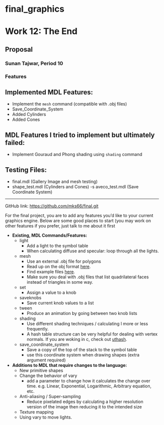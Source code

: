 # final_graphics

# Work 12: The End

## Proposal

### Sunan Tajwar, Period 10

### Features

## Implemented MDL Features:
- Implement the `mesh` command (compatible with .obj files)
- Save_Coordinate_System
- Added Cylinders
- Added Cones

## MDL Features I tried to implement but ultimately failed:
- Implement Gouraud and Phong shading using `shading` command

## Testing Files:
- final.mdl (Gallery Image and mesh testing)
- shape_test.mdl (Cylinders and Cones)
-s aveco_test.mdl (Save Coordinate System)


----------------------------------------------------------------------------------------------------------------------------
GitHub link: <https://github.com/mks66/final.git>

For the final project, you are to add any features you’d like to your current graphics engine. Below are some good places to start (you may work on other features if you prefer, just talk to me about it first

- **Existing, MDL Commands/Features:**
  - light
    - Add a light to the symbol table
    - When calculating diffuse and specular: loop through all the lights.
  - mesh
    - Use an external .obj file for polygons
    - Read up on the obj format [here](https://en.wikipedia.org/wiki/Wavefront_.obj_file).
    - Find example files [here](https://people.sc.fsu.edu/~jburkardt/data/obj/obj.html).
    - Make sure you deal with .obj files that list quadrilateral faces instead of triangles in some way.
  - set
    - Assign a value to a knob
  - saveknobs
    - Save current knob values to a list
  - tween
    - Produce an animation by going between two knob lists
  - shading
    - Use different shading techniques / calculating I more or less frequently.
    - A hash table structure can be very helpful for dealing with vertex normals. If you are woking in c, check out [uthash](https://troydhanson.github.io/uthash/).
  - save_coordinate_system
    - Save a copy of the top of the stack to the symbol table
    - use this coordinate system when drawing shapes (extra argument required)
- **Additions to MDL that require changes to the language:**
  - New primitive shapes
  - Change the behavior of vary
    - add a parameter to change how it calculates the change over time. e.g. Linear, Exponential, Logarithmic, Arbitrary equation, etc.
  - Anti-aliasing / Super-sampling
    - Reduce pixelated edges by calculating a higher resolution version of the image then reducing it to the intended size
  - Texture mapping
  - Using vary to move lights.
